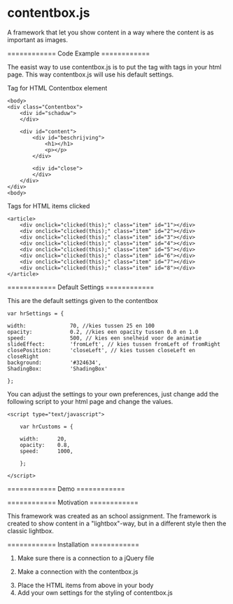 # contentbox.js
A framework that let you show content in a way where the content is as important as images.

============ Code Example ============

The easist way to use contentbox.js is to put the tag with tags in your html page. This way contentbox.js will use his default settings.

Tag for HTML Contentbox element
```
<body>
<div class="Contentbox">
	<div id="schaduw">
	</div>

	<div id="content">
		<div id="beschrijving">
			<h1></h1>
			<p></p>
		</div>

		<div id="close">
		</div>
	</div>
</div>	
<body>

```

Tags for HTML items clicked
```
<article>
	<div onclick="clicked(this);" class="item" id="1"></div>
	<div onclick="clicked(this);" class="item" id="2"></div>
	<div onclick="clicked(this);" class="item" id="3"></div>
	<div onclick="clicked(this);" class="item" id="4"></div>
	<div onclick="clicked(this);" class="item" id="5"></div>
	<div onclick="clicked(this);" class="item" id="6"></div>
	<div onclick="clicked(this);" class="item" id="7"></div>
	<div onclick="clicked(this);" class="item" id="8"></div>
</article>

```

============ Default Settings ============

This are the default settings given to the contentbox

```
var hrSettings = {

width:              70, //kies tussen 25 en 100 
opacity:            0.2, //kies een opacity tussen 0.0 en 1.0
speed:              500, // kies een snelheid voor de animatie
slideEffect:        'fromLeft', // kies tussen fromLeft of fromRight
closePosition:      'closeLeft', // kies tussen closeLeft en closeRight
background:         '#324634',
ShadingBox:         'ShadingBox'

};

```

You can adjust the settings to your own preferences, just change add the following script to your html page and change the values.

```
<script type="text/javascript">

	var hrCustoms = {

	width: 		20, 
	opacity: 	0.8,
	speed: 		1000,

	};

</script>

```

============ Demo ============


============ Motivation ============

This framework was created as an school assignment.
The framework is created to show content in a "lightbox"-way, but in a different style then the classic lightbox.

============ Installation ============

1.	Make sure there is a connection to a jQuery file
<script src="https://code.jquery.com/jquery-1.10.2.js"></script>
2.	Make a connection with the contentbox.js
<script src="framework.js"></script>
3.	Place the HTML items from above in your body
4.	Add your own settings for the styling of contentbox.js

